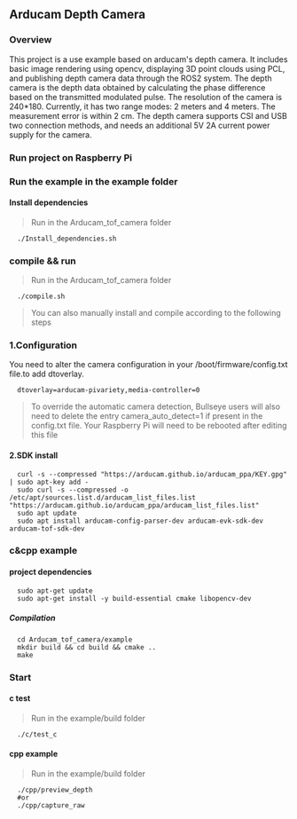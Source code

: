 ## Arducam Depth Camera

### Overview

This project is a use example based on arducam's depth camera. It includes basic image rendering using opencv, displaying 3D point clouds using PCL, and publishing depth camera data through the ROS2 system.
The depth camera is the depth data obtained by calculating the phase difference based on the transmitted modulated pulse. The resolution of the camera is 240*180. Currently, it has two range modes: 2 meters and 4 meters. The measurement error is within 2 cm.
The depth camera supports CSI and USB two connection methods, and needs an additional 5V 2A current power supply for the camera.

### Run project on Raspberry Pi

### Run the example in the example folder

#### Install dependencies

> Run in the Arducam_tof_camera folder

```Shell
  ./Install_dependencies.sh
```

### compile && run

> Run in the Arducam_tof_camera folder

```Shell
  ./compile.sh
```

> You can also manually install and compile according to the following steps  


### 1.Configuration

You need to alter the camera configuration in your /boot/firmware/config.txt file.to add dtoverlay.

```Shell
  dtoverlay=arducam-pivariety,media-controller=0
```

> To override the automatic camera detection, Bullseye users will also need to delete the entry camera_auto_detect=1 if present in the config.txt file. Your Raspberry Pi will need to be rebooted after editing this file

#### 2.SDK install

```Shell
  curl -s --compressed "https://arducam.github.io/arducam_ppa/KEY.gpg" | sudo apt-key add -
  sudo curl -s --compressed -o /etc/apt/sources.list.d/arducam_list_files.list "https://arducam.github.io/arducam_ppa/arducam_list_files.list"
  sudo apt update
  sudo apt install arducam-config-parser-dev arducam-evk-sdk-dev arducam-tof-sdk-dev
```

### c&cpp example

#### project dependencies

```Shell
  sudo apt-get update
  sudo apt-get install -y build-essential cmake libopencv-dev
```

##### Compilation

```Shell
  cd Arducam_tof_camera/example
  mkdir build && cd build && cmake ..
  make
```

### Start

#### c test

> Run in the example/build folder

```Shell
  ./c/test_c
```

#### cpp example

> Run in the example/build folder

```Shell
  ./cpp/preview_depth
  #or
  ./cpp/capture_raw
```
